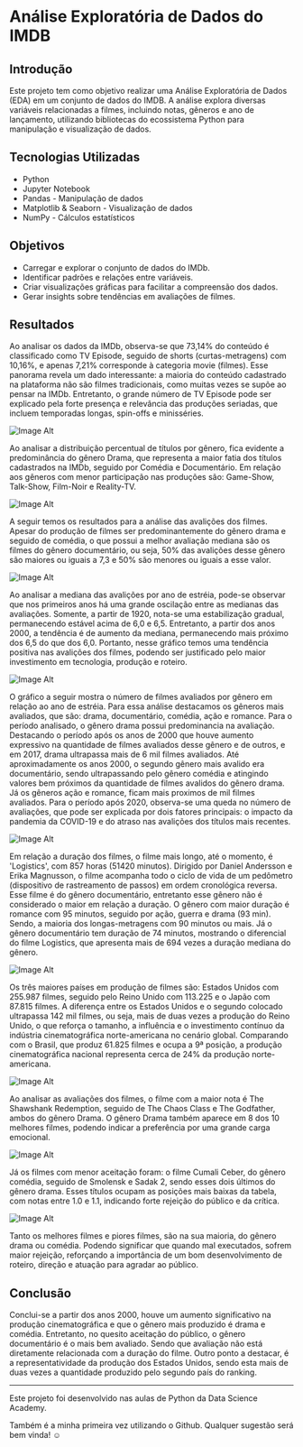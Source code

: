 # Análise Exploratória de Dados do IMDB

## Introdução

Este projeto tem como objetivo realizar uma Análise Exploratória de Dados (EDA) em um conjunto de dados do IMDB. A análise explora diversas variáveis relacionadas a filmes, incluindo notas, gêneros e ano de lançamento, utilizando bibliotecas do ecossistema Python para manipulação e visualização de dados.

## Tecnologias Utilizadas
- Python
- Jupyter Notebook
- Pandas - Manipulação de dados
- Matplotlib & Seaborn - Visualização de dados
- NumPy - Cálculos estatísticos

## Objetivos
- Carregar e explorar o conjunto de dados do IMDb.
- Identificar padrões e relações entre variáveis.
- Criar visualizações gráficas para facilitar a compreensão dos dados.
- Gerar insights sobre tendências em avaliações de filmes.

## Resultados

Ao analisar os dados da IMDb, observa-se que 73,14% do conteúdo é classificado como TV Episode, seguido de shorts (curtas-metragens) com 10,16%, e apenas 7,21% corresponde à categoria movie (filmes). Esse panorama revela um dado interessante: a maioria do conteúdo cadastrado na plataforma não são filmes tradicionais, como muitas vezes se supõe ao pensar na IMDb.
Entretanto, o grande número de TV Episode pode ser explicado pela forte presença e relevância das produções seriadas, que incluem temporadas longas, spin-offs e minisséries.

![Image Alt](https://github.com/YumiiOnoue/IMDB_ExploratoryAnalysis/blob/409f5e54d74fb8199931c7cfd4be76d879d7d179/distribuicao_titulo.png)

Ao analisar a distribuição percentual de títulos por gênero, fica evidente a predominância do gênero Drama, que representa a maior fatia dos títulos cadastrados na IMDb, seguido por Comédia e Documentário. Em relação aos gêneros com menor participação nas produções são: Game-Show, Talk-Show, Film-Noir e Reality-TV.

![Image Alt](https://github.com/YumiiOnoue/IMDB_ExploratoryAnalysis/blob/409f5e54d74fb8199931c7cfd4be76d879d7d179/n_titulos_genero.png)

A seguir temos os resultados para a análise das avalições dos filmes.
Apesar do produção de filmes ser predominantemente do gênero drama e seguido de comédia, o que possui a melhor avaliação mediana são os filmes do gênero documentário, ou seja, 50% das avalições desse gênero são maiores ou iguais a 7,3 e 50% são menores ou iguais a esse valor. 

![Image Alt](https://github.com/YumiiOnoue/IMDB_ExploratoryAnalysis/blob/409f5e54d74fb8199931c7cfd4be76d879d7d179/mediana_avaliacao.png)

Ao analisar a mediana das avalições por ano de estréia, pode-se observar que nos primeiros anos há uma grande oscilação entre as medianas das avaliações. Somente, a partir de 1920, nota-se uma estabilização gradual, permanecendo estável acima de 6,0 e 6,5. Entretanto, a partir dos anos 2000, a tendência é de aumento da mediana, permanecendo mais próximo dos 6,5 do que dos 6,0.
Portanto, nesse gráfico temos uma tendência positiva nas avalições dos filmes, podendo ser justificado pelo maior investimento em tecnologia, produção e roteiro.

![Image Alt](https://github.com/YumiiOnoue/IMDB_ExploratoryAnalysis/blob/409f5e54d74fb8199931c7cfd4be76d879d7d179/mediana_ano_lancamento.png)

O gráfico a seguir mostra o número de filmes avaliados por gênero em relação ao ano de estréia. Para essa análise destacamos os gêneros mais avaliados, que são: drama, documentário, comédia, ação e romance.
Para o período analisado, o gênero drama possui predominancia na avaliação. Destacando o período após os anos de 2000 que houve aumento expressivo na quantidade de filmes avaliados desse gênero e de outros, e em 2017, drama ultrapassa mais de 6 mil filmes avaliados.
Até aproximadamente os anos 2000, o segundo gênero mais avalido era documentário, sendo ultrapassando pelo gênero comédia e atingindo valores bem próximos da quantidade de filmes avalidos do gênero drama. Já os gêneros ação e romance, ficam mais proximos de mil filmes avaliados.
Para o período após 2020, observa-se uma queda no número de avaliações, que pode ser explicada por dois fatores principais: o impacto da pandemia da COVID-19 e do atraso nas avalições dos títulos mais recentes.

![Image Alt](https://github.com/YumiiOnoue/IMDB_ExploratoryAnalysis/blob/409f5e54d74fb8199931c7cfd4be76d879d7d179/numero_filmes_avaliados.png)

Em relação a duração dos filmes, o filme mais longo, até o momento, é 'Logistics', com 857 horas (51420 minutos). Dirigido por Daniel Andersson e Erika Magnusson, o filme acompanha todo o ciclo de vida de um pedômetro (dispositivo de rastreamento de passos) em ordem cronológica reversa. Esse filme é do gênero documentário, entretanto esse gênero não é considerado o maior em relação a duração. 
O gênero com maior duração é romance com 95 minutos, seguido por ação, guerra e drama (93 min). Sendo, a maioria dos longas-metragens com 90 minutos ou mais.
Já o gênero documentário tem duração de 74 minutos, mostrando o diferencial do filme Logistics, que apresenta mais de 694 vezes a duração mediana do gênero.

![Image Alt](https://github.com/YumiiOnoue/IMDB_ExploratoryAnalysis/blob/409f5e54d74fb8199931c7cfd4be76d879d7d179/duracao_genero.png)

Os três maiores países em produção de filmes são: Estados Unidos com 255.987 filmes, seguido pelo Reino Unido com 113.225 e o Japão com 87.815 filmes. A diferença entre os Estados Unidos e o segundo colocado ultrapassa 142 mil filmes, ou seja, mais de duas vezes a produção do Reino Unido, o que reforça o tamanho, a influência e o investimento contínuo da indústria cinematográfica norte-americana no cenário global.
Comparando com o Brasil, que produz 61.825 filmes e ocupa a 9ª posição, a produção cinematográfica nacional representa cerca de 24% da produção norte-americana.

![Image Alt](https://github.com/YumiiOnoue/IMDB_ExploratoryAnalysis/blob/409f5e54d74fb8199931c7cfd4be76d879d7d179/producao_pais.png)

Ao analisar as avaliações dos filmes, o filme com a maior nota é The Shawshank Redemption, seguido de The Chaos Class e The Godfather, ambos do gênero Drama. O gênero Drama também aparece em 8 dos 10 melhores filmes, podendo indicar a preferência por uma grande carga emocional.

![Image Alt](https://github.com/YumiiOnoue/IMDB_ExploratoryAnalysis/blob/cfd333757e27a95a67a8a6019e1e68740895bdec/melhores_filmes.jpeg)

Já os filmes com menor aceitação foram: o filme Cumali Ceber, do gênero comédia, seguido de Smolensk e Sadak 2, sendo esses dois últimos do gênero drama. Esses títulos ocupam as posições mais baixas da tabela, com notas entre 1.0 e 1.1, indicando forte rejeição do público e da crítica.

![Image Alt](https://github.com/YumiiOnoue/IMDB_ExploratoryAnalysis/blob/cfd333757e27a95a67a8a6019e1e68740895bdec/piores_filmes.jpeg)

Tanto os melhores filmes e piores filmes, são na sua maioria, do gênero drama ou comédia. Podendo significar que quando mal executados, sofrem maior rejeição, reforçando a importância de um bom desenvolvimento de roteiro, direção e atuação para agradar ao público.


## Conclusão
Conclui-se a partir dos anos 2000, houve um aumento significativo na produção cinematográfica e que o gênero mais produzido é drama e comédia. Entretanto, no quesito aceitação do público, o gênero documentário é o mais bem avaliado. Sendo que avaliação não está diretamente relacionada com a duração do filme. Outro ponto a destacar, é a representatividade da produção dos Estados Unidos, sendo esta mais de duas vezes a quantidade produzido pelo segundo país do ranking.

-------------------

Este projeto foi desenvolvido nas aulas de Python da Data Science Academy. 

Também é a minha primeira vez utilizando o Github. Qualquer sugestão será bem vinda! ☺️ 
